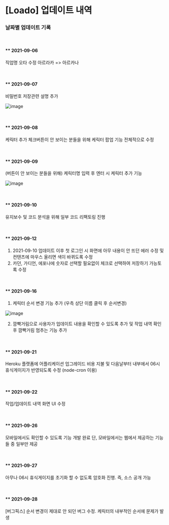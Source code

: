 # [Loado] 업데이트 내역

### 날짜별 업데이트 기록

<br/>

#### ** 2021-09-06
직업명 오타 수정
아르라카 => 아르카나

<br/>

#### ** 2021-09-07
비밀번호 저장관련 설명 추가

![image](https://user-images.githubusercontent.com/46738034/133563356-8d34f311-84c7-4a9a-b442-6c1ca6443da0.png)

<br/>

#### ** 2021-09-08
케릭터 추가 체크버튼이 안 보이는 분들을 위해 케릭터 팝업 기능 전체적으로 수정

<br/>

#### ** 2021-09-09
(버튼이 안 보이는 분들을 위해) 케릭터명 입력 후 엔터 시 케릭터 추가 기능

![image](https://user-images.githubusercontent.com/46738034/133563800-25d92bd5-f0cc-409f-8726-516004e7ed8b.png)

<br/>

#### ** 2021-09-10
유지보수 및 코드 분석을 위해 일부 코드 리팩토링 진행

<br/>

#### ** 2021-09-12
1. 2021-09-10 업데이트 이후 첫 로그인 시 화면에 아무 내용이 안 뜨던 에러 수정 및 컨탠츠에 마우스 올리면 색이 바뀌도록 수정
2. 카던, 가디언, 에포나에 숫자로 선택할 필요없이 체크로 선택하여 저장하기 가능토록 수정

<br/>

#### ** 2021-09-16
1. 케릭터 순서 변경 기능 추가 (우측 상단 이름 클릭 후 순서변경)

![image](https://user-images.githubusercontent.com/46738034/133565092-edb96b4f-3dd2-4525-80fb-698cdae41aa5.png)

2. 깜빡거림으로 사용자가 업데이트 내용을 확인할 수 있도록 추가 및 작업 내역 확인 후 깜빡거림 멈추는 기능 추가

<br/>

#### ** 2021-09-21
Heroku 플랫폼에 어플리케이션 업그레이드 비용 지불 및 다음날부터 내부에서 06시 휴식게이지가 반영되도록 수정 (node-cron 이용)

<br/>

#### ** 2021-09-22
작업/업데이트 내역 화면 UI 수정

<br/>

#### ** 2021-09-26
모바일에서도 확인할 수 있도록 기능 개발 완료
단, 모바일에서는 웹에서 제공하는 기능들 중 일부만 제공

<br/>

#### ** 2021-09-27
아무나 06시 휴식게이지를 초기화 할 수 없도록 암호화 진행. 즉, 소스 공개 가능

<br/>

#### ** 2021-09-28
[버그픽스] 순서 변경이 제대로 안 되던 버그 수정. 케릭터의 내부적인 순서에 문제가 발생
